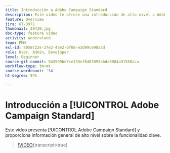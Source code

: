 ```yaml
---
title: Introducción a Adobe Campaign Standard
description: Este vídeo le ofrece una introducción de alto nivel a Adobe Campaign Standard.
feature: Overview
jira: KT-3971
thumbnail: 29430.jpg
doc-type: feature video
activity: understand
team: PMM
exl-id: 8058722e-27e2-43e2-bf60-e3d99ce90a5d
role: User, Admin, Developer
level: Beginner
source-git-commit: 943599bd7ce139ef846f093ebda9084a91550aca
workflow-type: tm+mt
source-wordcount: '34'
ht-degree: 94%

---
```


# Introducción a [!UICONTROL Adobe Campaign Standard]

Este vídeo presenta [!UICONTROL Adobe Campaign Standard] y proporciona información general de alto nivel sobre la funcionalidad clave.

>[!VIDEO](https://video.tv.adobe.com/v/29430?learn=on){transcript=true}
